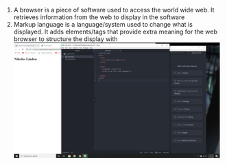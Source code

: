 1. A browser is a piece of software used to access the world wide web. It retrieves information from the web to display in the software
2. Markup language is a language/system used to change what is displayed. It adds elements/tags that provide extra meaning for the web browser to structure the display with
![Assignment-03](Images/assignment-03.PNG)
